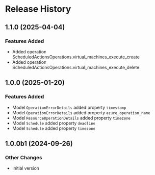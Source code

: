 # Release History

## 1.1.0 (2025-04-04)

### Features Added

  - Added operation ScheduledActionsOperations.virtual_machines_execute_create
  - Added operation ScheduledActionsOperations.virtual_machines_execute_delete

## 1.0.0 (2025-01-20)

### Features Added

  - Model `OperationErrorDetails` added property `timestamp`
  - Model `OperationErrorDetails` added property `azure_operation_name`
  - Model `ResourceOperationDetails` added property `timezone`
  - Model `Schedule` added property `deadline`
  - Model `Schedule` added property `timezone`

## 1.0.0b1 (2024-09-26)

### Other Changes

  - Initial version

